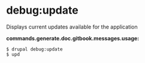# debug:update
Displays current updates available for the application

**commands.generate.doc.gitbook.messages.usage:**
```
$ drupal debug:update
$ upd  
```
